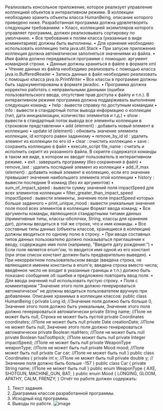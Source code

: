 Реализовать консольное приложение, которое реализует управление коллекцией объектов в интерактивном режиме. В коллекции необходимо хранить объекты класса HumanBeing, описание которого приведено ниже.
Разработанная программа должна удовлетворять следующим требованиям:
•	Класс, коллекцией экземпляров которого управляет программа, должен реализовывать сортировку по умолчанию.
•	Все требования к полям класса (указанные в виде комментариев) должны быть выполнены.
•	Для хранения необходимо использовать коллекцию типа java.util.Stack
•	При запуске приложения коллекция должна автоматически заполняться значениями из файла.
•	Имя файла должно передаваться программе с помощью: аргумент командной строки.
•	Данные должны храниться в файле в формате xml
•	Чтение данных из файла необходимо реализовать с помощью класса java.io.BufferedReader
•	Запись данных в файл необходимо реализовать с помощью класса java.io.PrintWriter
•	Все классы в программе должны быть задокументированы в формате javadoc.
•	Программа должна корректно работать с неправильными данными (ошибки пользовательского ввода, отсутствие прав доступа к файлу и т.п.).
В интерактивном режиме программа должна поддерживать выполнение следующих команд:
•	help : вывести справку по доступным командам
•	info : вывести в стандартный поток вывода информацию о коллекции (тип, дата инициализации, количество элементов и т.д.)
•	show : вывести в стандартный поток вывода все элементы коллекции в строковом представлении
•	add {element} : добавить новый элемент в коллекцию
•	update id {element} : обновить значение элемента коллекции, id которого равен заданному
•	remove_by_id id : удалить элемент из коллекции по его id
•	clear : очистить коллекцию
•	save : сохранить коллекцию в файл
•	execute_script file_name : считать и исполнить скрипт из указанного файла. В скрипте содержатся команды в таком же виде, в котором их вводит пользователь в интерактивном режиме.
•	exit : завершить программу (без сохранения в файл)
•	remove_last : удалить последний элемент из коллекции
•	add_if_max {element} : добавить новый элемент в коллекцию, если его значение превышает значение наибольшего элемента этой коллекции
•	history : вывести последние 9 команд (без их аргументов)
•	sum_of_impact_speed : вывести сумму значений поля impactSpeed для всех элементов коллекции
•	filter_greater_than_impact_speed impactSpeed : вывести элементы, значение поля impactSpeed которых больше заданного
•	print_unique_mood : вывести уникальные значения поля mood всех элементов в коллекции
Формат ввода команд:
•	Все аргументы команды, являющиеся стандартными типами данных (примитивные типы, классы-оболочки, String, классы для хранения дат), должны вводиться в той же строке, что и имя команды.
•	Все составные типы данных (объекты классов, хранящиеся в коллекции) должны вводиться по одному полю в строку.
•	При вводе составных типов данных пользователю должно показываться приглашение к вводу, содержащее имя поля (например, "Введите дату рождения:")
•	Если поле является enum'ом, то вводится имя одной из его констант (при этом список констант должен быть предварительно выведен).
•	При некорректном пользовательском вводе (введена строка, не являющаяся именем константы в enum'е; введена строка вместо числа; введённое число не входит в указанные границы и т.п.) должно быть показано сообщение об ошибке и предложено повторить ввод поля.
•	Для ввода значений null использовать пустую строку.
•	Поля с комментарием "Значение этого поля должно генерироваться автоматически" не должны вводиться пользователем вручную при добавлении.
Описание хранимых в коллекции классов:
public class HumanBeing {
    private Long id; //Значение поля должно быть больше 0, Значение этого поля должно быть уникальным, Значение этого поля должно генерироваться автоматически
    private String name; //Поле не может быть null, Строка не может быть пустой
    private Coordinates coordinates; //Поле не может быть null
    private Date creationDate; //Поле не может быть null, Значение этого поля должно генерироваться автоматически
    private Boolean realHero; //Поле не может быть null
    private Boolean hasToothpick; //Поле может быть null
    private Integer impactSpeed; //Поле не может быть null
    private WeaponType weaponType; //Поле не может быть null
    private Mood mood; //Поле может быть null
    private Car car; //Поле не может быть null
}
public class Coordinates {
    private int x; //Поле не может быть null
    private double y; //Значение поля должно быть больше -157
}
public class Car {
    private String name; //Поле не может быть null
}
public enum WeaponType {
    AXE,
    SHOTGUN,
    MACHINE_GUN,
    BAT;
}
public enum Mood {
    LONGING,
    GLOOM,
    APATHY,
    CALM,
    FRENZY;
}
Отчёт по работе должен содержать:
1.	Текст задания.
2.	Диаграмма классов разработанной программы.
3.	Исходный код программы.
4.	Выводы по работе.
![image](https://github.com/Ilushk-cher/lab5_prog/assets/144519198/cd4cfa61-b946-4d8c-88ef-9e1b8ee31b9d)
